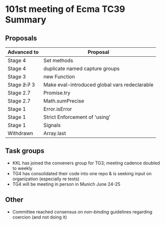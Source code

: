 # 101st meeting of Ecma TC39 Summary

## Proposals

| Advanced to     | Proposal                                      |
|-----------------|-----------------------------------------------|
| Stage 4         | Set methods                                   |
| Stage 4         | duplicate named capture groups                |
| Stage 3         | new Function                                  |
| Stage ~~2.7~~ 3 | Make eval-introduced global vars redeclarable |
| Stage 2.7       | Promise.try                                   |
| Stage 2.7       | Math.sumPrecise                               |
| Stage 1         | Error.isError                                 |
| Stage 1         | Strict Enforcement of 'using'                 |
| Stage 1         | Signals                                       |
| Withdrawn       | Array.last                                    |

## Task groups

* KKL has joined the conveners group for TG3; meeting cadence doubled to weekly
* TG4 has consolidated their code into one repo & is seeking input on organization (especially re tests)
* TG4 will be meeting in person in Munich June 24-25

## Other

- Committee reached consensus on _non-binding_ guidelines regarding coercion (and not doing it)
